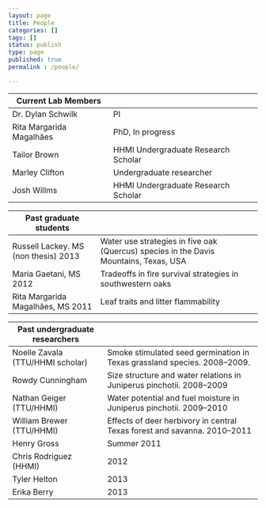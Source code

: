 ```yaml
---
layout: page
title: People
categories: []
tags: []
status: publish
type: page
published: true
permalink : /people/

---
```


| Current Lab Members                  |                                                                                                     |
| -------------------------------------| ----------------------------------------------------------------------------------------------------|
| Dr. Dylan Schwilk                    | PI                                                                                                  |
| Rita Margarida Magalhães             | PhD, In progress                                                                                    |
| Tailor Brown                         | HHMI Undergraduate Research Scholar                                                                 |
| Marley Clifton                       | Undergraduate researcher                                                                            |
| Josh Willms                          | HHMI Undergraduate Research Scholar                                                                 |


| Past graduate students               |                                                                                                     |
| ------------------------------------ | --------------------------------------------------------------------------------------------------- |
| Russell Lackey. MS (non thesis) 2013 | Water use strategies in five oak (Quercus) species in the Davis Mountains, Texas, USA               |
| Maria Gaetani, MS 2012               | Tradeoffs in fire survival strategies in southwestern oaks                                          |
| Rita Margarida Magalhães, MS 2011    | Leaf traits and litter flammability                                                                 |


| Past undergraduate researchers       |                                                                                                     |
| ------------------------------------ | --------------------------------------------------------------------------------------------------- |
| Noelle Zavala (TTU/HHMI scholar)     | Smoke stimulated seed germination in Texas grassland species. 2008–2009.                            |
| Rowdy Cunningham                     | Size structure and water relations in Juniperus pinchotii. 2008–2009                                |
| Nathan Geiger (TTU/HHMI)             | Water potential and fuel moisture in Juniperus pinchotii. 2009–2010                                 |
| William Brewer (TTU/HHMI)            | Effects of deer herbivory in central Texas forest and savanna. 2010–2011                            |
| Henry Gross                          | Summer 2011                                                                                         |
| Chris Rodriguez (HHMI)               | 2012                                                                                                |
| Tyler Helton                         | 2013                                                                                                |
| Erika Berry                          | 2013                                                                                                |

